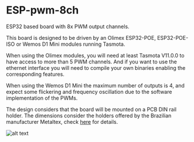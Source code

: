# ESP-pwm-8ch
 
ESP32 based board with 8x PWM output channels.

This board is designed to be driven by an Olimex ESP32-POE, ESP32-POE-ISO or Wemos D1 Mini modules running Tasmota.

When using the Olimex modules, you will need at least Tasmota V11.0.0 to have access to more than 5 PWM channels. And if you want to use the ethernet interface you will need to compile your own binaries enabling the corresponding features.

When using the Wemos D1 Mini the maximum number of outputs is 4, and expect some flickering and frequency oscillation due to the software implementation of the PWMs.

The design considers that the board will be mounted on a PCB DIN rail holder. The dimensions consider the holders offered by the Brazilian manufacturer Metaltex, check [here](https://www.metaltex.com.br/produtos/componentes/suportes/sp7-suporte-para-montagem-de-placa-de-circuito-impresso-em-trilho-din) for details.

![alt text](https://github.com/thermseekr/ESP-pwm-8ch/blob/main/V1/ESP-pwm_8ch-V1.png "ESP-pwm-8ch")

